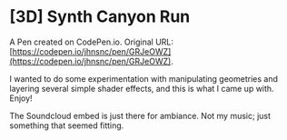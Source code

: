 # [3D] Synth Canyon Run

A Pen created on CodePen.io. Original URL: [https://codepen.io/jhnsnc/pen/GRJeOWZ](https://codepen.io/jhnsnc/pen/GRJeOWZ).

I wanted to do some experimentation with manipulating geometries and layering several simple shader effects, and this is what I came up with. Enjoy!

The Soundcloud embed is just there for ambiance. Not my music; just something that seemed fitting.